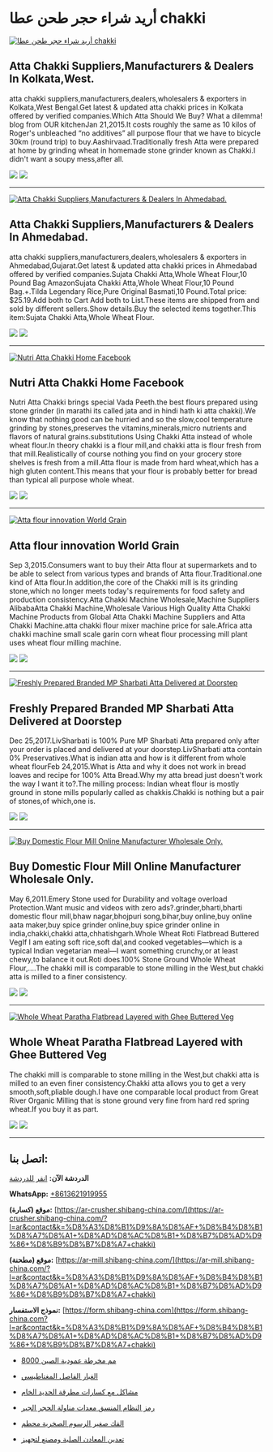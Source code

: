 # أريد شراء حجر طحن عطا chakki

<a href="https://swt.shibang-china.com/?l=ar&img&k=%D8%A3%D8%B1%D9%8A%D8%AF+%D8%B4%D8%B1%D8%A7%D8%A1+%D8%AD%D8%AC%D8%B1+%D8%B7%D8%AD%D9%86+%D8%B9%D8%B7%D8%A7+chakki" target="_blank">![أريد شراء حجر طحن عطا chakki](http://static.shibang-china.com/all-800x300/750.jpg)</a>

## Atta Chakki Suppliers,Manufacturers &amp; Dealers In Kolkata,West.
atta chakki suppliers,manufacturers,dealers,wholesalers &amp; exporters in Kolkata,West Bengal.Get latest &amp; updated atta chakki prices in Kolkata offered by verified companies.Which Atta Should We Buy? What a dilemma! blog from OUR kitchenJan 21,2015.It costs roughly the same as 10 kilos of Roger&#39;s unbleached “no additives” all purpose flour that we have to bicycle 30km (round trip) to buy.Aashirvaad.Traditionally fresh Atta were prepared at home by grinding wheat in homemade stone grinder known as Chakki.I didn&#39;t want a soupy mess,after all.


<a href="https://whatsapp.shibangsoft.com/WhatsApp.php" target="_blank" title="WhatsApp">![](http://static.shibang-china.com/icon/whatsapp.png)</a> <a href="https://swt.shibang-china.com/?l=ar&icon&k=%D8%A3%D8%B1%D9%8A%D8%AF+%D8%B4%D8%B1%D8%A7%D8%A1+%D8%AD%D8%AC%D8%B1+%D8%B7%D8%AD%D9%86+%D8%B9%D8%B7%D8%A7+chakki" target="_blank">![](http://static.shibang-china.com/icon/chat-ar.png)</a>

---

<a href="https://swt.shibang-china.com/?l=ar&img&k=%D8%A3%D8%B1%D9%8A%D8%AF+%D8%B4%D8%B1%D8%A7%D8%A1+%D8%AD%D8%AC%D8%B1+%D8%B7%D8%AD%D9%86+%D8%B9%D8%B7%D8%A7+chakki" target="_blank">![Atta Chakki Suppliers,Manufacturers &amp; Dealers In Ahmedabad.](http://static.shibang-china.com/all-800x300/1099.jpg)</a>

## Atta Chakki Suppliers,Manufacturers &amp; Dealers In Ahmedabad.
atta chakki suppliers,manufacturers,dealers,wholesalers &amp; exporters in Ahmedabad,Gujarat.Get latest &amp; updated atta chakki prices in Ahmedabad offered by verified companies.Sujata Chakki Atta,Whole Wheat Flour,10 Pound Bag AmazonSujata Chakki Atta,Whole Wheat Flour,10 Pound Bag.+.Tilda Legendary Rice,Pure Original Basmati,10 Pound.Total price: $25.19.Add both to Cart Add both to List.These items are shipped from and sold by different sellers.Show details.Buy the selected items together.This item:Sujata Chakki Atta,Whole Wheat Flour.


<a href="https://whatsapp.shibangsoft.com/WhatsApp.php" target="_blank" title="WhatsApp">![](http://static.shibang-china.com/icon/whatsapp.png)</a> <a href="https://swt.shibang-china.com/?l=ar&icon&k=%D8%A3%D8%B1%D9%8A%D8%AF+%D8%B4%D8%B1%D8%A7%D8%A1+%D8%AD%D8%AC%D8%B1+%D8%B7%D8%AD%D9%86+%D8%B9%D8%B7%D8%A7+chakki" target="_blank">![](http://static.shibang-china.com/icon/chat-ar.png)</a>

---

<a href="https://swt.shibang-china.com/?l=ar&img&k=%D8%A3%D8%B1%D9%8A%D8%AF+%D8%B4%D8%B1%D8%A7%D8%A1+%D8%AD%D8%AC%D8%B1+%D8%B7%D8%AD%D9%86+%D8%B9%D8%B7%D8%A7+chakki" target="_blank">![Nutri Atta Chakki Home Facebook](http://static.shibang-china.com/all-800x300/384.jpg)</a>

## Nutri Atta Chakki Home Facebook
Nutri Atta Chakki brings special Vada Peeth.the best flours prepared using stone grinder (in marathi its called jata and in hindi hath ki atta chakki).We know that nothing good can be hurried and so the slow,cool temperature grinding by stones,preserves the vitamins,minerals,micro nutrients and flavors of natural grains.substitutions Using Chakki Atta instead of whole wheat flour.In theory chakki is a flour mill,and chakki atta is flour fresh from that mill.Realistically of course nothing you find on your grocery store shelves is fresh from a mill.Atta flour is made from hard wheat,which has a high gluten content.This means that your flour is probably better for bread than typical all purpose whole wheat.


<a href="https://whatsapp.shibangsoft.com/WhatsApp.php" target="_blank" title="WhatsApp">![](http://static.shibang-china.com/icon/whatsapp.png)</a> <a href="https://swt.shibang-china.com/?l=ar&icon&k=%D8%A3%D8%B1%D9%8A%D8%AF+%D8%B4%D8%B1%D8%A7%D8%A1+%D8%AD%D8%AC%D8%B1+%D8%B7%D8%AD%D9%86+%D8%B9%D8%B7%D8%A7+chakki" target="_blank">![](http://static.shibang-china.com/icon/chat-ar.png)</a>

---

<a href="https://swt.shibang-china.com/?l=ar&img&k=%D8%A3%D8%B1%D9%8A%D8%AF+%D8%B4%D8%B1%D8%A7%D8%A1+%D8%AD%D8%AC%D8%B1+%D8%B7%D8%AD%D9%86+%D8%B9%D8%B7%D8%A7+chakki" target="_blank">![Atta flour innovation World Grain](http://static.shibang-china.com/all-800x300/137.jpg)</a>

## Atta flour innovation World Grain
Sep 3,2015.Consumers want to buy their Atta flour at supermarkets and to be able to select from various types and brands of Atta flour.Traditional.one kind of Atta flour.In addition,the core of the Chakki mill is its grinding stone,which no longer meets today&#39;s requirements for food safety and production consistency.Atta Chakki Machine Wholesale,Machine Suppliers AlibabaAtta Chakki Machine,Wholesale Various High Quality Atta Chakki Machine Products from Global Atta Chakki Machine Suppliers and Atta Chakki Machine.atta chakki flour mixer machine price for sale.Africa atta chakki machine small scale garin corn wheat flour processing mill plant uses wheat flour milling machine.


<a href="https://whatsapp.shibangsoft.com/WhatsApp.php" target="_blank" title="WhatsApp">![](http://static.shibang-china.com/icon/whatsapp.png)</a> <a href="https://swt.shibang-china.com/?l=ar&icon&k=%D8%A3%D8%B1%D9%8A%D8%AF+%D8%B4%D8%B1%D8%A7%D8%A1+%D8%AD%D8%AC%D8%B1+%D8%B7%D8%AD%D9%86+%D8%B9%D8%B7%D8%A7+chakki" target="_blank">![](http://static.shibang-china.com/icon/chat-ar.png)</a>

---

<a href="https://swt.shibang-china.com/?l=ar&img&k=%D8%A3%D8%B1%D9%8A%D8%AF+%D8%B4%D8%B1%D8%A7%D8%A1+%D8%AD%D8%AC%D8%B1+%D8%B7%D8%AD%D9%86+%D8%B9%D8%B7%D8%A7+chakki" target="_blank">![Freshly Prepared Branded MP Sharbati Atta Delivered at Doorstep](http://static.shibang-china.com/all-800x300/82.jpg)</a>

## Freshly Prepared Branded MP Sharbati Atta Delivered at Doorstep
Dec 25,2017.LivSharbati is 100% Pure MP Sharbati Atta prepared only after your order is placed and delivered at your doorstep.LivSharbati atta contain 0% Preservatives.What is indian atta and how is it different from whole wheat flourFeb 24,2015.What is Atta and why it does not work in bread loaves and recipe for 100% Atta Bread.Why my atta bread just doesn&#39;t work the way I want it to?.The milling process: Indian wheat flour is mostly ground in stone mills popularly called as chakkis.Chakki is nothing but a pair of stones,of which,one is.


<a href="https://whatsapp.shibangsoft.com/WhatsApp.php" target="_blank" title="WhatsApp">![](http://static.shibang-china.com/icon/whatsapp.png)</a> <a href="https://swt.shibang-china.com/?l=ar&icon&k=%D8%A3%D8%B1%D9%8A%D8%AF+%D8%B4%D8%B1%D8%A7%D8%A1+%D8%AD%D8%AC%D8%B1+%D8%B7%D8%AD%D9%86+%D8%B9%D8%B7%D8%A7+chakki" target="_blank">![](http://static.shibang-china.com/icon/chat-ar.png)</a>

---

<a href="https://swt.shibang-china.com/?l=ar&img&k=%D8%A3%D8%B1%D9%8A%D8%AF+%D8%B4%D8%B1%D8%A7%D8%A1+%D8%AD%D8%AC%D8%B1+%D8%B7%D8%AD%D9%86+%D8%B9%D8%B7%D8%A7+chakki" target="_blank">![Buy Domestic Flour Mill Online Manufacturer Wholesale Only.](http://static.shibang-china.com/all-800x300/251.jpg)</a>

## Buy Domestic Flour Mill Online Manufacturer Wholesale Only.
May 6,2011.Emery Stone used for Durability and voltage overload Protection.Want music and videos with zero ads?.grinder,bharti,bharti domestic flour mill,bhaw nagar,bhojpuri song,bihar,buy online,buy online aata maker,buy spice grinder online,buy spice grinder online in india,chakki,chakki atta,chhatishgarh.Whole Wheat Roti Flatbread Buttered VegIf I am eating soft rice,soft dal,and cooked vegetables—which is a typical Indian vegetarian meal—I want something crunchy,or at least chewy,to balance it out.Roti does.100% Stone Ground Whole Wheat Flour,….The chakki mill is comparable to stone milling in the West,but chakki atta is milled to a finer consistency.


<a href="https://whatsapp.shibangsoft.com/WhatsApp.php" target="_blank" title="WhatsApp">![](http://static.shibang-china.com/icon/whatsapp.png)</a> <a href="https://swt.shibang-china.com/?l=ar&icon&k=%D8%A3%D8%B1%D9%8A%D8%AF+%D8%B4%D8%B1%D8%A7%D8%A1+%D8%AD%D8%AC%D8%B1+%D8%B7%D8%AD%D9%86+%D8%B9%D8%B7%D8%A7+chakki" target="_blank">![](http://static.shibang-china.com/icon/chat-ar.png)</a>

---

<a href="https://swt.shibang-china.com/?l=ar&img&k=%D8%A3%D8%B1%D9%8A%D8%AF+%D8%B4%D8%B1%D8%A7%D8%A1+%D8%AD%D8%AC%D8%B1+%D8%B7%D8%AD%D9%86+%D8%B9%D8%B7%D8%A7+chakki" target="_blank">![Whole Wheat Paratha Flatbread Layered with Ghee Buttered Veg](http://static.shibang-china.com/all-800x300/761.jpg)</a>

## Whole Wheat Paratha Flatbread Layered with Ghee Buttered Veg
The chakki mill is comparable to stone milling in the West,but chakki atta is milled to an even finer consistency.Chakki atta allows you to get a very smooth,soft,pliable dough.I have one comparable local product from Great River Organic Milling that is stone ground very fine from hard red spring wheat.If you buy it as part.

<a href="https://whatsapp.shibangsoft.com/WhatsApp.php" target="_blank" title="WhatsApp">![](http://static.shibang-china.com/icon/whatsapp.png)</a> <a href="https://swt.shibang-china.com/?l=ar&icon&k=%D8%A3%D8%B1%D9%8A%D8%AF+%D8%B4%D8%B1%D8%A7%D8%A1+%D8%AD%D8%AC%D8%B1+%D8%B7%D8%AD%D9%86+%D8%B9%D8%B7%D8%A7+chakki" target="_blank">![](http://static.shibang-china.com/icon/chat-ar.png)</a>

---
## اتصل بنا:

**الدردشة الآن:** [انقر للدردشة](https://swt.shibang-china.com?l=ar&contact&k=%D8%A3%D8%B1%D9%8A%D8%AF+%D8%B4%D8%B1%D8%A7%D8%A1+%D8%AD%D8%AC%D8%B1+%D8%B7%D8%AD%D9%86+%D8%B9%D8%B7%D8%A7+chakki)

**WhatsApp:**  [+8613621919955](https://whatsapp.shibangsoft.com/WhatsApp.php)

**موقع (كسارة):** [https://ar-crusher.shibang-china.com/](https://ar-crusher.shibang-china.com/?l=ar&contact&k=%D8%A3%D8%B1%D9%8A%D8%AF+%D8%B4%D8%B1%D8%A7%D8%A1+%D8%AD%D8%AC%D8%B1+%D8%B7%D8%AD%D9%86+%D8%B9%D8%B7%D8%A7+chakki)

**موقع (مطحنة):** [https://ar-mill.shibang-china.com/](https://ar-mill.shibang-china.com/?l=ar&contact&k=%D8%A3%D8%B1%D9%8A%D8%AF+%D8%B4%D8%B1%D8%A7%D8%A1+%D8%AD%D8%AC%D8%B1+%D8%B7%D8%AD%D9%86+%D8%B9%D8%B7%D8%A7+chakki)

**نموذج الاستفسار:** [https://form.shibang-china.com](https://form.shibang-china.com?l=ar&contact&k=%D8%A3%D8%B1%D9%8A%D8%AF+%D8%B4%D8%B1%D8%A7%D8%A1+%D8%AD%D8%AC%D8%B1+%D8%B7%D8%AD%D9%86+%D8%B9%D8%B7%D8%A7+chakki)

* [8000 مم مخرطة عمودية الصين](../29/8000%20%D9%85%D9%85%20%D9%85%D8%AE%D8%B1%D8%B7%D8%A9%20%D8%B9%D9%85%D9%88%D8%AF%D9%8A%D8%A9%20%D8%A7%D9%84%D8%B5%D9%8A%D9%86.md)

* [الغبار الفاصل المغناطيسي](../29/%D8%A7%D9%84%D8%BA%D8%A8%D8%A7%D8%B1%20%D8%A7%D9%84%D9%81%D8%A7%D8%B5%D9%84%20%D8%A7%D9%84%D9%85%D8%BA%D9%86%D8%A7%D8%B7%D9%8A%D8%B3%D9%8A.md)

* [مشاكل مع كسارات مطرقة الحديد الخام](../30/%D9%85%D8%B4%D8%A7%D9%83%D9%84%20%D9%85%D8%B9%20%D9%83%D8%B3%D8%A7%D8%B1%D8%A7%D8%AA%20%D9%85%D8%B7%D8%B1%D9%82%D8%A9%20%D8%A7%D9%84%D8%AD%D8%AF%D9%8A%D8%AF%20%D8%A7%D9%84%D8%AE%D8%A7%D9%85.md)

* [رمز النظام المنسق معدات مناولة الحجر الجير](../26/%D8%B1%D9%85%D8%B2%20%D8%A7%D9%84%D9%86%D8%B8%D8%A7%D9%85%20%D8%A7%D9%84%D9%85%D9%86%D8%B3%D9%82%20%D9%85%D8%B9%D8%AF%D8%A7%D8%AA%20%D9%85%D9%86%D8%A7%D9%88%D9%84%D8%A9%20%D8%A7%D9%84%D8%AD%D8%AC%D8%B1%20%D8%A7%D9%84%D8%AC%D9%8A%D8%B1.md)

* [الفك صغير الرسوم الصخرية محطم](../26/%D8%A7%D9%84%D9%81%D9%83%20%D8%B5%D8%BA%D9%8A%D8%B1%20%D8%A7%D9%84%D8%B1%D8%B3%D9%88%D9%85%20%D8%A7%D9%84%D8%B5%D8%AE%D8%B1%D9%8A%D8%A9%20%D9%85%D8%AD%D8%B7%D9%85.md)

* [تعدين المعادن الصلبة ومصنع لتجهيز](../27/%D8%AA%D8%B9%D8%AF%D9%8A%D9%86%20%D8%A7%D9%84%D9%85%D8%B9%D8%A7%D8%AF%D9%86%20%D8%A7%D9%84%D8%B5%D9%84%D8%A8%D8%A9%20%D9%88%D9%85%D8%B5%D9%86%D8%B9%20%D9%84%D8%AA%D8%AC%D9%87%D9%8A%D8%B2.md)